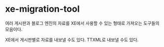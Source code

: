 xe-migration-tool
=================

여러 게시판과 블로그 엔진의 자료를 XE에서 사용할 수 있는 형태로 가져오는 도구들의 모음이다.

XE에서 게시판별로 자료를 내보낼 수도 있다. TTXML로 내보낼 수도 있다.
